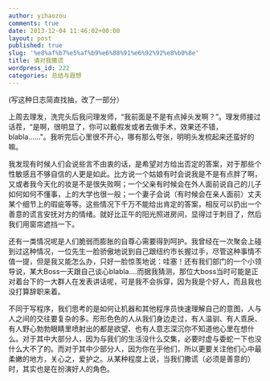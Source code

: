 ```yaml
---
author: yihaozou
comments: true
date: 2013-12-04 11:46:02+00:00
layout: post
published: true
slug: '%e8%af%b7%e5%af%b9%e6%88%91%e6%92%92%e8%b0%8e'
title: 请对我撒谎
wordpress_id: 222
categories: 总结与遐想
---
```


(写这种日志简直找抽，改了一部分）

上周去理发，洗完头后我问理发师，“我前面是不是有点掉头发啊？”。理发师接过话茬，“是啊，很明显了，你可以戴假发或者去做手术，效果还不错，blabla......"。我听完后心里很不开心，哪有那么夸张，明明头发梳起来还蛮好的嘛。

我发现有时候人们会说些言不由衷的话，是希望对方给出否定的答案，对于那些个性敏感且不够自信的人更是如此。比方说一个姑娘有时会说我是不是有点胖了啊，又或者我今天化的妆是不是很失败啊；一个父亲有时候会在外人面前说自己的儿子如何如何不懂事，上的大学也很一般；一个妻子会说（有时候会在亲人面前）丈夫某个细节上的瑕疵等等。这些情况下千万不能给出肯定的答案，相反可以扔出一个善意的谎言安抚对方的情绪。就好比正午的阳光照进房间，显得过于刺目了，然后我们用窗帘遮挡一下。

还有一类情况呢是人们脆弱而膨胀的自尊心需要得到呵护。我曾经在一次聚会上碰到过这种情况，一位先生一脸骄傲地说到自己跟纽约市长握过手，尽管这种事情不值一提，但是我又能怎么办，只好一脸惊羡地说：哇塞！还有我们部门的一个小领导说，某大Boss一天跟自己谈心blabla....而据我猜测，那位大boss当时可能是正对着台下的一大群人在发表讲话呢，可是我不会拆穿，因为我是个好人，而且我也没打算辞职来着。

不同于写程序，我们思考的是如何让机器和其他程序员快速理解自己的意图，人与人之间的交往要复杂的多。形形色色的人从我们身边走过，有人温驯、有人乖戾、有人野心勃勃眼睛里喷射出的都是欲望、也有人意志深沉你不知道他心里在想什么。对于其中大部分人，因为与我们的生活没什么交集，必要时虚与委蛇一下也没什么大不了的。而对于其中少部分人，因为你在乎他们，所以更要关注他们心中最柔嫩的地方，关心之，爱护之。从某种程度上说，当我们撒谎（必须是善意的）时，其实也是在扮演好人的角色。
